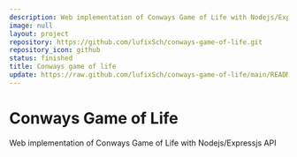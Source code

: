 ```yaml
---
description: Web implementation of Conways Game of Life with Nodejs/Expressjs API
image: null
layout: project
repository: https://github.com/lufixSch/conways-game-of-life.git
repository_icon: github
status: finished
title: Conways game of life
update: https://raw.github.com/lufixSch/conways-game-of-life/main/README.md
---
```


# Conways Game of Life

Web implementation of Conways Game of Life with Nodejs/Expressjs API